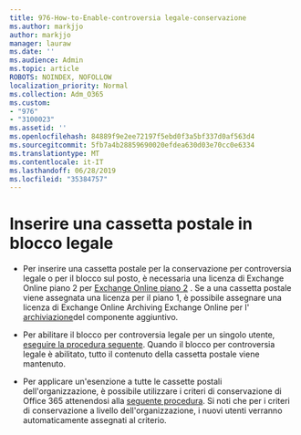 ```yaml
---
title: 976-How-to-Enable-controversia legale-conservazione
ms.author: markjjo
author: markjjo
manager: lauraw
ms.date: ''
ms.audience: Admin
ms.topic: article
ROBOTS: NOINDEX, NOFOLLOW
localization_priority: Normal
ms.collection: Adm_O365
ms.custom:
- "976"
- "3100023"
ms.assetid: ''
ms.openlocfilehash: 84889f9e2ee72197f5ebd0f3a5bf337d0af563d4
ms.sourcegitcommit: 5fb7a4b28859690020efdea630d03e70cc0e6334
ms.translationtype: MT
ms.contentlocale: it-IT
ms.lasthandoff: 06/28/2019
ms.locfileid: "35384757"
---
```

# <a name="place-a-mailbox-on-legal-hold"></a>Inserire una cassetta postale in blocco legale

- Per inserire una cassetta postale per la conservazione per controversia legale o per il blocco sul posto, è necessaria una licenza di Exchange Online piano 2 per [Exchange Online piano 2](https://docs.microsoft.com/office365/servicedescriptions/office-365-platform-service-description/office-365-plan-options) . Se a una cassetta postale viene assegnata una licenza per il piano 1, è possibile assegnare una licenza di Exchange Online Archiving Exchange Online per l' [archiviazione](https://docs.microsoft.com/office365/servicedescriptions/exchange-online-archiving-service-description)del componente aggiuntivo.

- Per abilitare il blocco per controversia legale per un singolo utente, [eseguire la procedura seguente](https://docs.microsoft.com/office365/SecurityCompliance/place-a-mailbox-on-litigation-hold). Quando il blocco per controversia legale è abilitato, tutto il contenuto della cassetta postale viene mantenuto.

- Per applicare un'esenzione a tutte le cassette postali dell'organizzazione, è possibile utilizzare i criteri di conservazione di Office 365 attenendosi alla [seguente procedura](https://docs.microsoft.com/office365/securitycompliance/retention-policies#applying-a-retention-policy-to-an-entire-organization-or-specific-locations). Si noti che per i criteri di conservazione a livello dell'organizzazione, i nuovi utenti verranno automaticamente assegnati al criterio.
